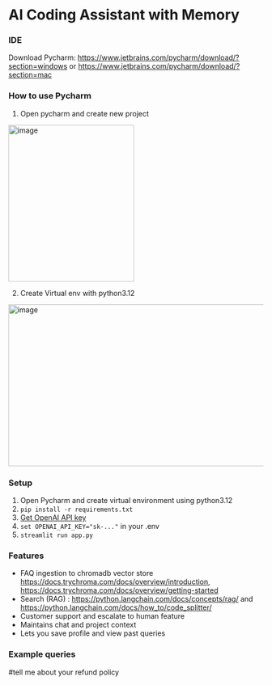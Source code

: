 # AI Coding Assistant with Memory
### IDE 
Download Pycharm: https://www.jetbrains.com/pycharm/download/?section=windows or https://www.jetbrains.com/pycharm/download/?section=mac 

### How to use Pycharm
1. Open pycharm and create new project
 <img width="248" height="310" alt="image" src="https://github.com/user-attachments/assets/bddc76a3-f0b5-4c47-b74d-2a6be0dff2c9" />

2. Create Virtual env with python3.12
<img width="637" height="320" alt="image" src="https://github.com/user-attachments/assets/a338e946-785d-4caa-9d2e-6beb5a93a6b9" />



### Setup
1. Open Pycharm and create virtual environment using python3.12
2. `pip install -r requirements.txt`
3. [Get OpenAI API key](https://platform.openai.com/)
4. `set OPENAI_API_KEY="sk-..."`  in your .env
5. `streamlit run app.py`


### Features

- FAQ ingestion to chromadb vector store https://docs.trychroma.com/docs/overview/introduction, https://docs.trychroma.com/docs/overview/getting-started
- Search (RAG) : https://python.langchain.com/docs/concepts/rag/ and https://python.langchain.com/docs/how_to/code_splitter/
- Customer support and escalate to human feature
- Maintains chat and project context
- Lets you save profile and view past queries

### Example queries
#tell me about your refund policy
